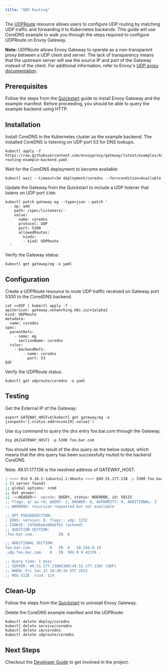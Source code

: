 ```yaml
---
title: "UDP Routing"
---
```


The [UDPRoute][] resource allows users to configure UDP routing by matching UDP traffic and forwarding it to Kubernetes
backends. This guide will use CoreDNS example to walk you through the steps required to configure UDPRoute on Envoy
Gateway.

__Note:__ UDPRoute allows Envoy Gateway to operate as a non-transparent proxy between a UDP client and server. The lack
of transparency means that the upstream server will see the source IP and port of the Gateway instead of the client.
For additional information, refer to Envoy's [UDP proxy documentation][].

## Prerequisites

Follow the steps from the [Quickstart](../../quickstart) guide to install Envoy Gateway and the example manifest.
Before proceeding, you should be able to query the example backend using HTTP.

## Installation

Install CoreDNS in the Kubernetes cluster as the example backend. The installed CoreDNS is listening on
UDP port 53 for DNS lookups.

```shell
kubectl apply -f https://raw.githubusercontent.com/envoyproxy/gateway/latest/examples/kubernetes/udp-routing-example-backend.yaml
```

Wait for the CoreDNS deployment to become available:

```shell
kubectl wait --timeout=5m deployment/coredns --for=condition=Available
```

Update the Gateway from the Quickstart to include a UDP listener that listens on UDP port `5300`:

```shell
kubectl patch gateway eg --type=json --patch '
  - op: add
    path: /spec/listeners/-
    value:
      name: coredns
      protocol: UDP
      port: 5300
      allowedRoutes:
        kinds:
        - kind: UDPRoute
  '
```

Verify the Gateway status:

```shell
kubectl get gateway/eg -o yaml
```

## Configuration

Create a UDPRoute resource to route UDP traffic received on Gateway port 5300 to the CoredDNS backend.

```shell
cat <<EOF | kubectl apply -f -
apiVersion: gateway.networking.k8s.io/v1alpha2
kind: UDPRoute
metadata:
  name: coredns
spec:
  parentRefs:
    - name: eg
      sectionName: coredns
  rules:
    - backendRefs:
        - name: coredns
          port: 53
EOF
```

Verify the UDPRoute status:

```shell
kubectl get udproute/coredns -o yaml
```

## Testing

Get the External IP of the Gateway:

```shell
export GATEWAY_HOST=$(kubectl get gateway/eg -o jsonpath='{.status.addresses[0].value}')
```

Use `dig` command to query the dns entry foo.bar.com through the Gateway.

```shell
dig @${GATEWAY_HOST} -p 5300 foo.bar.com
```

You should see the result of the dns query as the below output, which means that the dns query has been successfully
routed to the backend CoreDNS.

Note: 49.51.177.138 is the resolved address of GATEWAY_HOST.

```bash
; <<>> DiG 9.18.1-1ubuntu1.1-Ubuntu <<>> @49.51.177.138 -p 5300 foo.bar.com
; (1 server found)
;; global options: +cmd
;; Got answer:
;; ->>HEADER<<- opcode: QUERY, status: NOERROR, id: 58125
;; flags: qr aa rd; QUERY: 1, ANSWER: 0, AUTHORITY: 0, ADDITIONAL: 3
;; WARNING: recursion requested but not available

;; OPT PSEUDOSECTION:
; EDNS: version: 0, flags:; udp: 1232
; COOKIE: 24fb86eba96ebf62 (echoed)
;; QUESTION SECTION:
;foo.bar.com.			IN	A

;; ADDITIONAL SECTION:
foo.bar.com.		0	IN	A	10.244.0.19
_udp.foo.bar.com.	0	IN	SRV	0 0 42376 .

;; Query time: 1 msec
;; SERVER: 49.51.177.138#5300(49.51.177.138) (UDP)
;; WHEN: Fri Jan 13 10:20:34 UTC 2023
;; MSG SIZE  rcvd: 114
```

## Clean-Up

Follow the steps from the [Quickstart](../../quickstart) to uninstall Envoy Gateway.

Delete the CoreDNS example manifest and the UDPRoute:

```shell
kubectl delete deploy/coredns
kubectl delete service/coredns
kubectl delete cm/coredns
kubectl delete udproute/coredns
```

## Next Steps

Checkout the [Developer Guide](../../../contributions/develop) to get involved in the project.

[UDPRoute]: https://gateway-api.sigs.k8s.io/references/spec/#gateway.networking.k8s.io/v1alpha2.UDPRoute
[UDP proxy documentation]: https://www.envoyproxy.io/docs/envoy/latest/configuration/listeners/udp_filters/udp_proxy
